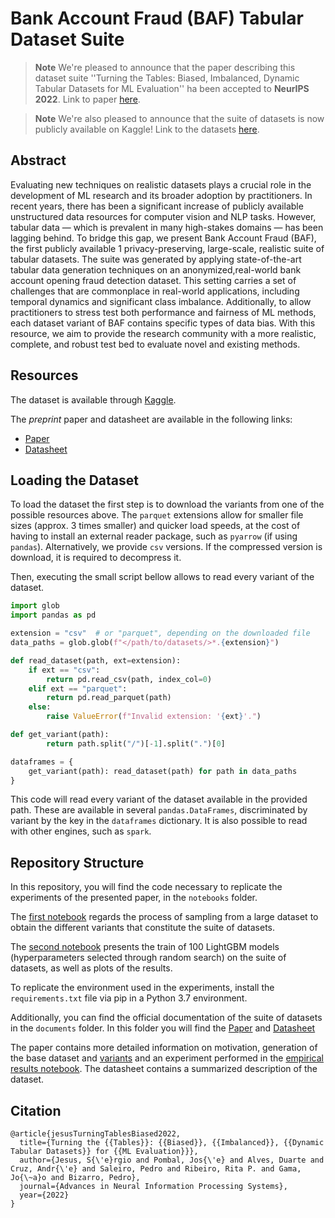 # **B**ank **A**ccount **F**raud (BAF) Tabular Dataset Suite

> **Note**
> We're pleased to announce that the paper describing this dataset suite ''Turning the Tables: Biased, Imbalanced, Dynamic Tabular Datasets for ML Evaluation'' ha been accepted to **NeurIPS 2022**. Link to paper [here](https://openreview.net/pdf?id=UrAYT2QwOX8).
> 

> **Note**
> We're also pleased to announce that the suite of datasets is now publicly available on Kaggle!
Link to the datasets [here](https://www.kaggle.com/datasets/sgpjesus/bank-account-fraud-dataset-neurips-2022).
>

## Abstract

Evaluating new techniques on realistic datasets plays a crucial role in the development of ML research and its broader adoption by practitioners. In recent years, there has been a significant increase of publicly available unstructured data resources for computer vision and NLP tasks. However, tabular data — which is prevalent in many high-stakes domains — has been lagging behind. To bridge this gap, we present Bank Account Fraud (BAF), the first publicly available 1 privacy-preserving, large-scale, realistic suite of tabular datasets. The suite was generated by applying state-of-the-art tabular data generation techniques on an anonymized,real-world bank account opening fraud detection dataset. This setting carries a set of challenges that are commonplace in real-world applications, including temporal dynamics and significant class imbalance. Additionally, to allow practitioners to stress test both performance and fairness of ML methods, each dataset variant of BAF contains specific types of data bias. With this resource, we aim to provide the research community with a more realistic, complete, and robust test bed to evaluate novel and existing methods.

## Resources

The dataset is available through [Kaggle](https://www.kaggle.com/datasets/sgpjesus/bank-account-fraud-dataset-neurips-2022).

The _preprint_ paper and datasheet are available in the following links:

- [Paper](documents/BAF_paper.pdf)
- [Datasheet](documents/datasheet.pdf)

## Loading the Dataset

To load the dataset the first step is to download the variants from one of the possible resources above. The `parquet` extensions allow for smaller file sizes (approx. 3 times smaller) and quicker load speeds, at the cost of having to install an external reader package, such as `pyarrow` (if using `pandas`). Alternatively, we provide `csv` versions. If the compressed version is download, it is required to decompress it.

Then, executing the small script bellow allows to read every variant of the dataset.


```python
import glob
import pandas as pd

extension = "csv"  # or "parquet", depending on the downloaded file
data_paths = glob.glob(f"</path/to/datasets/>*.{extension}")

def read_dataset(path, ext=extension):
    if ext == "csv":
        return pd.read_csv(path, index_col=0)
    elif ext == "parquet":
        return pd.read_parquet(path)
    else:
        raise ValueError(f"Invalid extension: '{ext}'.")

def get_variant(path):
        return path.split("/")[-1].split(".")[0]

dataframes = {
    get_variant(path): read_dataset(path) for path in data_paths
}
```

This code will read every variant of the dataset available in the provided path. These are available in several `pandas.DataFrames`, discriminated by variant by the key in the `dataframes` dictionary. It is also possible to read with other engines, such as `spark`.

## Repository Structure

In this repository, you will find the code necessary to replicate the experiments of the presented paper, in the `notebooks` folder.

The [first notebook](notebooks/generate_dataset_variants.ipynb) regards the process of sampling from a large dataset to obtain the different variants that constitute the suite of datasets.

The [second notebook](notebooks/empirical_results.ipynb) presents the train of 100 LightGBM models (hyperparameters selected through random search) on the suite of datasets, as well as plots of the results. 

To replicate the environment used in the experiments, install the  `requirements.txt` file via pip in a Python 3.7 environment. 

Additionally, you can find the official documentation of the suite of datasets in the `documents` folder. In this folder you will find the [Paper](documents/BAF_paper.pdf) and [Datasheet](documents/datasheet.pdf)

The paper contains more detailed information on motivation, generation of the base dataset and [variants](notebooks/generate_dataset_variants.ipynb) and an experiment performed in the [empirical results notebook](notebooks/empirical_results.ipynb).
The datasheet contains a summarized description of the dataset. 


## Citation
```
@article{jesusTurningTablesBiased2022,
  title={Turning the {{Tables}}: {{Biased}}, {{Imbalanced}}, {{Dynamic Tabular Datasets}} for {{ML Evaluation}}},
  author={Jesus, S{\'e}rgio and Pombal, Jos{\'e} and Alves, Duarte and Cruz, Andr{\'e} and Saleiro, Pedro and Ribeiro, Rita P. and Gama, Jo{\~a}o and Bizarro, Pedro},
  journal={Advances in Neural Information Processing Systems},
  year={2022}
}
```
